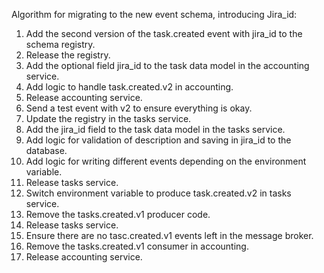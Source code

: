 Algorithm for migrating to the new event schema, introducing Jira_id:
1. Add the second version of the task.created event with jira_id to the schema registry.
1. Release the registry.
1. Add the optional field jira_id to the task data model in the accounting service.
1. Add logic to handle task.created.v2 in accounting.
1. Release accounting service.
1. Send a test event with v2 to ensure everything is okay.
1. Update the registry in the tasks service.
1. Add the jira_id field to the task data model in the tasks service.
1. Add logic for validation of description and saving in jira_id to the database.
1. Add logic for writing different events depending on the environment variable.
1. Release tasks service.
1. Switch environment variable to produce task.created.v2 in tasks service.
1. Remove the tasks.created.v1 producer code.
1. Release tasks service.
1. Ensure there are no tasc.created.v1 events left in the message broker.
1. Remove the tasks.created.v1 consumer in accounting.
1. Release accounting service.
